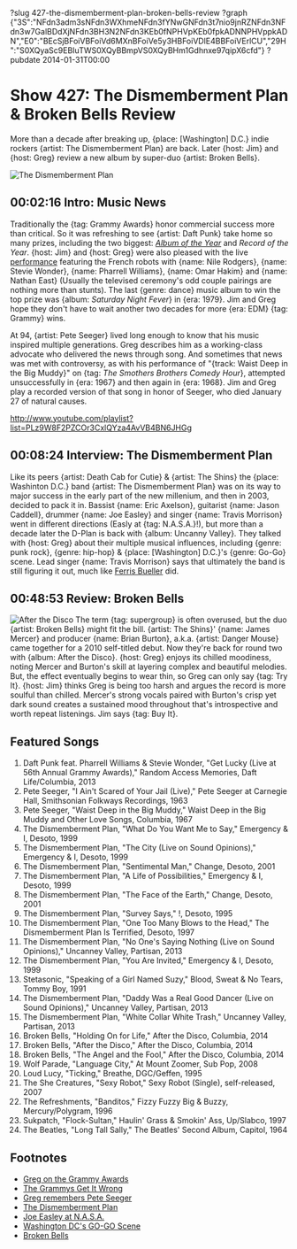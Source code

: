?slug 427-the-dismemberment-plan-broken-bells-review
?graph {"3S":"NFdn3adm3sNFdn3WXhmeNFdn3fYNwGNFdn3t7nio9jnRZNFdn3NFdn3w7GalBDdXjNFdn3BH3N2NFdn3KEb0fNPHVpKEb0fpkADNNPHVppkADN","E0":"BEcSjBFoiVBFoiVd6MXnBFoiVe5y3HBFoiVDlE4BBFoiVErlCU","29H":"S0XQyaSc9EBIuTWS0XQyBBmpVS0XQyBHm1Gdhnxe97qipX6cfd"}
?pubdate 2014-01-31T00:00

# Show 427: The Dismemberment Plan & Broken Bells Review

More than a decade after breaking up, {place: [Washington] D.C.} indie rockers {artist: The Dismemberment Plan} are back. Later {host: Jim} and {host: Greg} review a new album by super-duo {artist: Broken Bells}.


![The Dismemberment Plan](https://static.soundopinions.org/images/2014/dismemberment_web.jpg)

## 00:02:16 Intro: Music News
Traditionally the {tag: Grammy Awards} honor commercial success more than critical. So it was refreshing to see {artist: Daft Punk} take home so many prizes, including the two biggest: [*Album of the Year*](http://www.grammy.com/videos/daft-punk-win-album-of-the-year) and *Record of the Year*. {host: Jim} and {host: Greg} were also pleased with the live [performance](http://www.hollywoodreporter.com/news/daft-punk-stevie-wonder-pharrell-674151) featuring the French robots with {name: Nile Rodgers}, {name: Stevie Wonder}, {name: Pharrell Williams}, {name: Omar Hakim} and {name: Nathan East} (Usually the televised ceremony's odd couple pairings are nothing more than stunts). The last {genre: dance} music album to win the top prize was {album: *Saturday Night Fever*} in {era: 1979}. Jim and Greg hope they don't have to wait another two decades for more {era: EDM} {tag: Grammy} wins. 

At 94, {artist: Pete Seeger} lived long enough to know that his music inspired multiple generations. Greg describes him as a working-class advocate who delivered the news through song. And sometimes that news was met with controversy, as with his performance of "{track: Waist Deep in the Big Muddy}" on {tag: *The Smothers Brothers Comedy Hour*}, attempted unsuccessfully in {era: 1967} and then again in {era: 1968}. Jim and Greg play a recorded version of that song in honor of Seeger, who died January 27 of natural causes. 

http://www.youtube.com/playlist?list=PLz9W8F2PZCOr3CxlQYza4AvVB4BN6JHGg

## 00:08:24 Interview: The Dismemberment Plan
Like its peers {artist: Death Cab for Cutie} & {artist: The Shins} the {place: Washinton D.C.} band {artist: The Dismemberment Plan} was on its way to major success in the early part of the new millenium, and then in 2003, decided to pack it in. Bassist {name: Eric Axelson}, guitarist {name: Jason Caddell}, drummer {name: Joe Easley} and singer {name: Travis Morrison} went in different directions (Easly at {tag: N.A.S.A.}!), but more than a decade later the D-Plan is back with {album: Uncanny Valley}. They talked with {host: Greg} about their multiple musical influences, including {genre: punk rock}, {genre: hip-hop} & {place: [Washington] D.C.}'s {genre: Go-Go} scene. Lead singer {name: Travis Morrison} says that ultimately the band is still figuring it out, much like [Ferris Bueller](http://www.youtube.com/watch?v=ATkUqWssSGc) did.

## 00:48:53 Review: Broken Bells
![After the Disco](https://static.soundopinions.org/assets/427/29H0.jpg)
The term {tag: supergroup} is often overused, but the duo {artist: Broken Bells} might fit the bill. {artist: The Shins}' {name: James Mercer} and producer {name: Brian Burton}, a.k.a. {artist: Danger Mouse} came together for a 2010 self-titled debut. Now they're back for round two with {album: After the Disco}. {host: Greg} enjoys its chilled moodiness, noting Mercer and Burton's skill at layering complex and beautiful melodies. But, the effect eventually begins to wear thin, so Greg can only say {tag: Try It}. {host: Jim} thinks Greg is being too harsh and argues the record is more soulful than chilled. Mercer's strong vocals paired with Burton's crisp yet dark sound creates a sustained mood throughout that's introspective and worth repeat listenings. Jim says {tag: Buy It}. 


## Featured Songs
1. Daft Punk feat. Pharrell Williams & Stevie Wonder, "Get Lucky (Live at 56th Annual Grammy Awards)," Random Access Memories, Daft Life/Columbia, 2013 
1. Pete Seeger, "I Ain't Scared of Your Jail (Live)," Pete Seeger at Carnegie Hall, Smithsonian Folkways Recordings, 1963 
1. Pete Seeger, "Waist Deep in the Big Muddy," Waist Deep in the Big Muddy and Other Love Songs, Columbia, 1967 
1. The Dismemberment Plan, "What Do You Want Me to Say," Emergency & I, Desoto, 1999
1. The Dismemberment Plan, "The City (Live on Sound Opinions)," Emergency & I, Desoto, 1999
1. The Dismemberment Plan, "Sentimental Man," Change, Desoto, 2001
1. The Dismemberment Plan, "A Life of Possibilities," Emergency & I, Desoto, 1999
1. The Dismemberment Plan, "The Face of the Earth," Change, Desoto, 2001
1. The Dismemberment Plan, "Survey Says," !, Desoto, 1995
1. The Dismemberment Plan, "One Too Many Blows to the Head," The Dismemberment Plan Is Terrified, Desoto, 1997
1. The Dismemberment Plan, "No One's Saying Nothing (Live on Sound Opinions)," Uncanney Valley, Partisan, 2013
1. The Dismemberment Plan, "You Are Invited," Emergency & I, Desoto, 1999
1. Stetasonic, "Speaking of a Girl Named Suzy," Blood, Sweat & No Tears, Tommy Boy, 1991
1. The Dismemberment Plan, "Daddy Was a Real Good Dancer (Live on Sound Opinions)," Uncanney Valley, Partisan, 2013
1. The Dismemberment Plan, "White Collar White Trash," Uncanney Valley, Partisan, 2013
1. Broken Bells, "Holding On for Life," After the Disco, Columbia, 2014
2. Broken Bells, "After the Disco," After the Disco, Columbia, 2014 
3. Broken Bells, "The Angel and the Fool," After the Disco, Columbia, 2014
1. Wolf Parade, "Language City," At Mount Zoomer, Sub Pop, 2008
1. Loud Lucy, "Ticking," Breathe, DGC/Geffen, 1995
1. The She Creatures, "Sexy Robot," Sexy Robot (Single), self-released, 2007
1. The Refreshments, "Banditos," Fizzy Fuzzy Big & Buzzy, Mercury/Polygram, 1996
1. Sukpatch, "Flock-Sultan," Haulin' Grass & Smokin' Ass, Up/Slabco, 1997
1. The Beatles, "Long Tall Sally," The Beatles' Second Album, Capitol, 1964


## Footnotes
- [Greg on the Grammy Awards](http://www.chicagotribune.com/entertainment/music/turnitup/chi-grammy-awards-20140126,0,2284661.story)
- [The Grammys Get It Wrong](http://www.bbc.com/culture/story/20140123-why-do-the-grammys-get-it-wrong)
- [Greg remembers Pete Seeger](http://articles.chicagotribune.com/2014-01-28/entertainment/chi-pete-seeger-appreciation-20140128_1_folk-songs-pete-seeger-charles-seeger)
- [The Dismemberment Plan](http://dismembermentplan.com/)
- [Joe Easley at N.A.S.A.](http://www.nasa.gov/centers/goddard/about/people/easley-og.html)
- [Washington DC's GO-GO Scene](http://www.allmusic.com/style/go-go-ma0000004428)
- [Broken Bells](http://www.brokenbells.com/)
